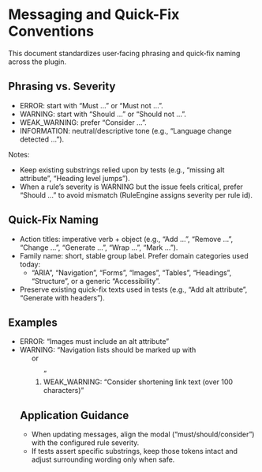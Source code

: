 # Messaging and Quick-Fix Conventions

This document standardizes user‑facing phrasing and quick‑fix naming across the plugin.

## Phrasing vs. Severity
- ERROR: start with “Must …” or “Must not …”.
- WARNING: start with “Should …” or “Should not …”.
- WEAK_WARNING: prefer “Consider …”.
- INFORMATION: neutral/descriptive tone (e.g., “Language change detected …”).

Notes:
- Keep existing substrings relied upon by tests (e.g., “missing alt attribute”, “Heading level jumps”).
- When a rule’s severity is WARNING but the issue feels critical, prefer “Should …” to avoid mismatch (RuleEngine assigns severity per rule id).

## Quick-Fix Naming
- Action titles: imperative verb + object (e.g., “Add …”, “Remove …”, “Change …”, “Generate …”, “Wrap …”, “Mark …”).
- Family name: short, stable group label. Prefer domain categories used today:
  - “ARIA”, “Navigation”, “Forms”, “Images”, “Tables”, “Headings”, “Structure”, or a generic “Accessibility”.
- Preserve existing quick-fix texts used in tests (e.g., “Add alt attribute”, “Generate <thead> with <th> headers”).

## Examples
- ERROR: “Images must include an alt attribute”
- WARNING: “Navigation lists should be marked up with <ul> or <ol>”
- WEAK_WARNING: “Consider shortening link text (over 100 characters)”

## Application Guidance
- When updating messages, align the modal (“must/should/consider”) with the configured rule severity.
- If tests assert specific substrings, keep those tokens intact and adjust surrounding wording only when safe.
